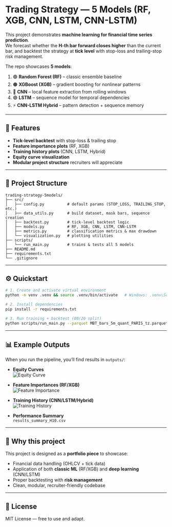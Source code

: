 
# Trading Strategy — 5 Models (RF, XGB, CNN, LSTM, CNN-LSTM)

This project demonstrates **machine learning for financial time series prediction**.  
We forecast whether the **H-th bar forward closes higher** than the current bar, and backtest the strategy at **tick level** with stop-loss and trailing-stop risk management.

The repo showcases **5 models**:

1. 🟢 **Random Forest (RF)** – classic ensemble baseline  
2. 🟠 **XGBoost (XGB)** – gradient boosting for nonlinear patterns  
3. 🔵 **CNN** – local feature extraction from rolling windows  
4. 🟣 **LSTM** – sequence model for temporal dependencies  
5. ⚡ **CNN-LSTM Hybrid** – pattern detection + sequence memory  

---

## 🚀 Features
- **Tick-level backtest** with stop-loss & trailing stop  
- **Feature importance plots** (RF, XGB)  
- **Training history plots** (CNN, LSTM, Hybrid)  
- **Equity curve visualization**  
- **Modular project structure** recruiters will appreciate  

---

## 📂 Project Structure
```
trading-strategy-5models/
├── src/
│   ├── config.py          # default params (STOP_LOSS, TRAILING_STOP, etc.)
│   ├── data_utils.py      # build dataset, mask bars, sequence creation
│   ├── backtest.py        # tick-level backtest logic
│   ├── models.py          # RF, XGB, CNN, LSTM, CNN-LSTM
│   ├── metrics.py         # classification metrics & max drawdown
│   └── visualization.py   # plotting utilities
├── scripts/
│   └── run_main.py        # trains & tests all 5 models
├── README.md
├── requirements.txt
└── .gitignore
```

---

## ⚙️ Quickstart
```bash
# 1. Create and activate virtual environment
python -m venv .venv && source .venv/bin/activate   # Windows: .venv\Scripts\activate

# 2. Install dependencies
pip install -r requirements.txt

# 3. Run training + backtest (80/20 split)
python scripts/run_main.py --parquet MBT_bars_5m_quant_PARIS_tz.parquet --H 10
```

---

## 📊 Example Outputs

When you run the pipeline, you’ll find results in `outputs/`:

- **Equity Curves**  
  ![Equity Curve](outputs/equity_rf_H10.png)

- **Feature Importances (RF/XGB)**  
  ![Feature Importance](outputs/feat_importance_rf.png)

- **Training History (CNN/LSTM/Hybrid)**  
  ![Training History](outputs/history_lstm.png)

- **Performance Summary**  
  `results_summary_H10.csv`  

---

## 🎯 Why this project
This project is designed as a **portfolio piece** to showcase:
- Financial data handling (OHLCV + tick data)  
- Application of both **classic ML** (RF/XGB) and **deep learning** (CNN/LSTM)  
- Proper backtesting with **risk management**  
- Clean, modular, recruiter-friendly codebase  

---

## 📜 License
MIT License — free to use and adapt.
